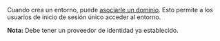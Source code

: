 Cuando crea un entorno, puede [asociarle un dominio](jbj1680184191443.md). Esto permite a los usuarios de inicio de sesión único acceder al entorno.

**Nota:** Debe tener un proveedor de identidad ya establecido.

